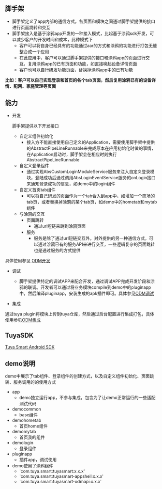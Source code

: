 ## 脚手架
+ 脚手架定义了app内部的通信方式，各页面和模块之间通过脚手架提供的接口进行页面跳转和交互
+ 脚手架接入是基于涂鸦app开发的一种接入模式，比起基于涂鸦sdk开发，可以减少客户的开发时间和成本，此种模式下
	+ 客户可以将自身已经具有的功能通过aar的方式和涂鸦的功能进行打包无缝整合成一个应用
	+ 在此应用中，客户可以通过脚手架提供的接口和涂鸦app的页面进行交互，复用涂鸦app的已有页面和功能，如直接唤起设备详情页面
	+ 客户也可以自行研发功能页面，替换掉涂鸦app中的已有功能

**比如：客户可以自己实现登录和首页的各个tab页面，然后复用涂鸦已有的设备详情、配网、家庭管理等页面**

## 能力
+ 开发

	脚手架提供以下开发接口
	
	+ 自定义组件初始化
		+ 接入方不能直接使用自己定义的Application，需要使用脚手架中提供的AbstractPipeLineRunnable来完成原本在应用初始化时做的事情，在Application启动时，脚手架会在相应时刻执行AbstractPipeLineRunnable
	+ 自定义登录组件
		+ 通过实现AbsCustomLoginModuleService服务来注入自定义登录模块，登陆成功后通过调用AbsLoginEventService服务的onLogin接口来通知登录成功的信息，如demo中的login组件
	+ 自定义首页tab组件
		+ 可以将自己研发的页面作为一个tab合入到app中，如增加一个商场的tab页，或者替换掉涂鸦的某个tab页，如demo中的hometab和mytab组件
	+  与涂鸦的交互
		+ 页面跳转
			+ 通过url短链来跳到涂鸦页面
		+ 服务
			+ 服务是除了通过url短链交互外，对外提供的另一种通信方式，可以通过涂鸦已有的服务API来进行交互，一些逻辑复杂的页面跳转也是通过服务的方式提供

具体使用参见 [ODM开发](./doc/odm_develop_detail.md)

+ 调试

	+ 脚手架提供特定的调试APP来配合开发，通过调试APP完成开发阶段和涂鸦的联调。开发者可以通过将业务模块compile到demo中的pluginapp中，然后编译pluginapp，安装生成的apk插件即可。具体参见[ODM调试](./doc/odm_develop_debug.md)

+ 集成

通过tuya plugin将模块上传到tuya仓库，然后通过后台配置进行集成打包，具体使用参见[ODM集成](./doc/odm_upload.md)

## TuyaSDK
[Tuya Smart Android SDK](https://github.com/TuyaInc/tuyasmart_home_android_sdk)

## demo说明
demo中展示了tab组件、登录组件的创建方式，以及自定义组件初始化、页面跳转、服务调用的的使用方式

+ app
	+ demo独立运行app，不参与集成，包含为了让demo正常运行的一些适配测试代码
+ democommon
	+ base组件
+ demohometab
	+ 首页home组件
+ demomytab
	+ 首页我的组件
+ demologin
	+ 登录组件
+ pluginapp
	+ 插件app，调试使用
+ demo使用了涂鸦组件
    + 'com.tuya.smart:tuyasmart:x.x.x'
    + 'com.tuya.smart:tuyasmart-appshell:x.x.x'
    + 'com.tuya.smart:tuyasmart-odmapi:x.x.x'
